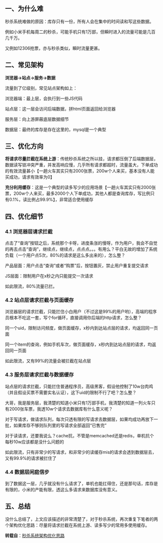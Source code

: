 
## 一、为什么难  

秒杀系统难做的原因：库存只有一份，所有人会在集中的时间读和写这些数据。

例如小米手机每周二的秒杀，可能手机只有1万部，但瞬时进入的流量可能是几百几千万。

又例如12306抢票，亦与秒杀类似，瞬时流量更甚。

## 二、常见架构

**浏览器->站点->服务->数据**

流量到了亿级别，常见站点架构如上：

浏览器端：最上层，会执行到一些JS代码

站点层：这一层会访问后端数据，拼html页面返回给浏览器

服务层：向上游屏蔽底层数据细节

数据层：最终的库存是存在这里的，mysql是一个典型

## 三、优化方向

**将请求尽量拦截在系统上游**：传统秒杀系统之所以挂，请求都压倒了后端数据层，数据读写锁冲突严重，并发高响应慢，几乎所有请求都超时，流量虽大，下单成功的有效流量甚小【一趟火车其实只有2000张票，200w个人来买，基本没有人能买成功，请求有效率为0】

**充分利用缓存**：这是一个典型的读多写少的应用场景【一趟火车其实只有2000张票，200w个人来买，最多2000个人下单成功，其他人都是查询库存，写比例只有0.1%，读比例占99.9%】，非常适合使用缓存

## 四、优化细节

### 4.1 浏览器层请求拦截

点击了“查询”按钮之后，系统那个卡呀，进度条涨的慢呀，作为用户，我会不自觉的再去点击“查询”，继续点，继续点，点点点。。。有用么？平白无故的增加了系统负载（一个用户点5次，80%的请求是这么多出来的），怎么整？

产品层面：用户点击“查询”或者“购票”后，按钮置灰，禁止用户重复提交请求

JS层面：限制用户在x秒之内只能提交一次请求

如此限流，80%流量已拦。

### 4.2 站点层请求拦截与页面缓存

浏览器层的请求拦截，只能拦住小白用户（不过这是99%的用户哟），高端的程序员根本不吃这一套，写个for循环，直接调用你后端的http请求，怎么整？

同一个uid，限制访问频度，做页面缓存，x秒内到达站点层的请求，均返回同一页面

同一个item的查询，例如手机车次，做页面缓存，x秒内到达站点层的请求，均返回同一页面

如此限流，又有99%的流量会被拦截在站点层

### 4.3 服务层请求拦截与数据缓存

站点层的请求拦截，只能拦住普通程序员，高级黑客，假设他控制了10w台肉鸡（并且假设买票不需要实名认证），这下uid的限制不行了吧？怎么整？

大哥，我是服务层，我清楚的知道小米只有1万部手机，我清楚的知道一列火车只有2000张车票，我透10w个请求去数据库有什么意义呢？

对于写请求，做请求队列，每次只透有限的写请求去数据层，如果均成功再放下一批，如果库存不够则队列里的写请求全部返回“已售完”

对于读请求，还要我说么？cache抗，不管是memcached还是redis，单机抗个每秒10w应该都是没什么问题的

如此限流，只有非常少的写请求，和非常少的读缓存mis的请求会透到数据层去，又有99.9%的请求被拦住了

### 4.4 数据层闲庭信步

到了数据这一层，几乎就没有什么请求了，单机也能扛得住，还是那句话，库存是有限的，小米的产能有限，透这么多请求来数据库没有意义。

## 五、总结

没什么总结了，上文应该描述的非常清楚了，对于秒杀系统，再次重复下笔者的两个架构优化思路：尽量将请求拦截在系统上游、读多写少的常用多使用缓存。

**转载自**：[秒杀系统架构优化思路](https://developer.aliyun.com/article/69704)

